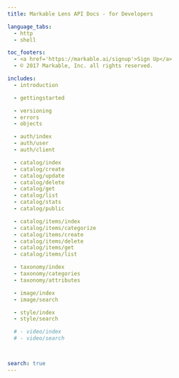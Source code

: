 ```yaml
---
title: Markable Lens API Docs - for Developers

language_tabs:
  - http
  - shell

toc_footers:
  - <a href='https://markable.ai/signup'>Sign Up</a>
  - © 2017 Markable, Inc. all rights reserved.

includes:
  - introduction

  - gettingstarted

  - versioning
  - errors
  - objects

  - auth/index
  - auth/user
  - auth/client

  - catalog/index
  - catalog/create
  - catalog/update
  - catalog/delete
  - catalog/get
  - catalog/list
  - catalog/stats
  - catalog/public

  - catalog/items/index
  - catalog/items/categorize
  - catalog/items/create
  - catalog/items/delete
  - catalog/items/get
  - catalog/items/list

  - taxonomy/index
  - taxonomy/categories
  - taxonomy/attributes

  - image/index
  - image/search

  - style/index
  - style/search

  # - video/index
  # - video/search



search: true
---
```

